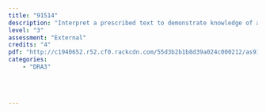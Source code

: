 ```yaml
---
title: "91514"
description: "Interpret a prescribed text to demonstrate knowledge of a drama/theatre form or period"
level: "3"
assessment: "External"
credits: "4"
pdf: "http://c1940652.r52.cf0.rackcdn.com/55d3b2b1b8d39a024c000212/as91514.pdf"
categories:
    - "DRA3"
    
    
    
    
---
```


